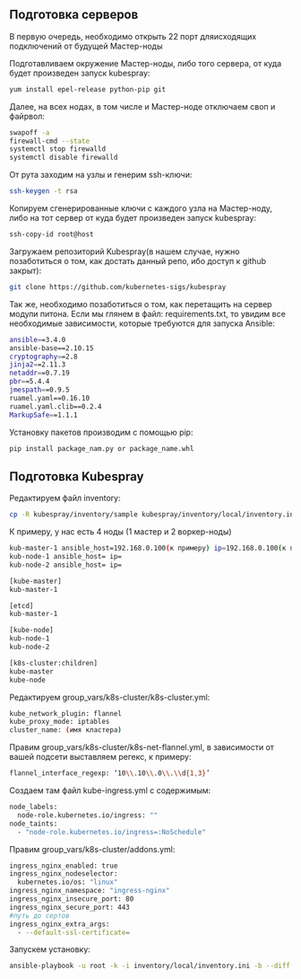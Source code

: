 <h2>Подготовка серверов</h2>

В первую очередь, необходимо открыть 22 порт дляисходящих подключений от будущей Мастер-ноды

Подготавливаем окружение Мастер-ноды, либо того сервера, от куда будет произведен запуск kubespray:
```sh
yum install epel-release python-pip git
```

Далее, на всех нодах, в том числе и Мастер-ноде отключаем своп и файрвол:
```sh
swapoff -a 
firewall-cmd --state
systemctl stop firewalld
systemctl disable firewalld
```

От рута заходим на узлы и генерим ssh-ключи:
```sh
ssh-keygen -t rsa
```

Копируем сгенерированные ключи с каждого узла на Мастер-ноду, либо на тот сервер от куда будет произведен запуск kubespray:
```sh
ssh-copy-id root@host
```

Загружаем репозиторий Kubespray(в нашем случае, нужно позаботиться о том, как достать данный репо, ибо доступ к github закрыт):
```sh
git clone https://github.com/kubernetes-sigs/kubespray
```

Так же, необходимо позаботиться о том, как перетащить на сервер модули питона.
Если мы глянем в файл: requirements.txt, то увидим все необходимые зависимости, которые требуются для запуска Ansible:
```sh
ansible==3.4.0
ansible-base==2.10.15
cryptography==2.8
jinja2==2.11.3
netaddr==0.7.19
pbr==5.4.4
jmespath==0.9.5
ruamel.yaml==0.16.10
ruamel.yaml.clib==0.2.4
MarkupSafe==1.1.1
```

Установку пакетов производим с помощью pip:
```sh
pip install package_nam.py or package_name.whl
```

<h2>Подготовка Kubespray</h2>

Редактируем файл inventory:
```sh
cp -R kubespray/inventory/sample kubespray/inventory/local/inventory.ini
```

К примеру, у нас есть 4 ноды (1 мастер и 2 воркер-ноды)
```sh
kub-master-1 ansible_host=192.168.0.100(к примеру) ip=192.168.0.100(к примеру)
kub-node-1 ansible_host= ip=
kub-node-2 ansible_host= ip=

[kube-master]
kub-master-1

[etcd]
kub-master-1

[kube-node]
kub-node-1
kub-node-2

[k8s-cluster:children]
kube-master
kube-node
```

Редактируем group_vars/k8s-cluster/k8s-cluster.yml:
```sh
kube_network_plugin: flannel
kube_proxy_mode: iptables
cluster_name: (имя кластера)
```

Правим group_vars/k8s-cluster/k8s-net-flannel.yml, в зависимости от вашей подсети выставляем регекс, к примеру:
```sh
flannel_interface_regexp: ‘10\\.10\\.0\\.\\d{1,3}’
```
Создаем там файл kube-ingress.yml с содержимым:
```sh
node_labels:
  node-role.kubernetes.io/ingress: ""
node_taints:
  - "node-role.kubernetes.io/ingress=:NoSchedule"
```
Правим group_vars/k8s-cluster/addons.yml:
```sh
ingress_nginx_enabled: true
ingress_nginx_nodeselector:
  kubernetes.io/os: "linux"
ingress_nginx_namespace: "ingress-nginx"
ingress_nginx_insecure_port: 80
ingress_nginx_secure_port: 443
#путь до сертов
ingress_nginx_extra_args:
  - --default-ssl-certificate=
```

Запускем установку:
```sh
ansible-playbook -u root -k -i inventory/local/inventory.ini -b --diff inventory.ini
```
